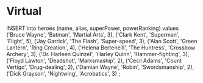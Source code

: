 # Virtual
INSERT into heroes
    (name, alias, superPower, powerRanking)
values
    ('Bruce Wayne', 'Batman', 'Martial Arts', 3),
    ('Clark Kent', 'Superman', 'Flight', 5),
    ('Jay Garrick', 'The Flash', 'Super-speed', 3),
    ('Alan Scott', 'Green Lantern', 'Ring Creation', 4),
    ('Helena Bertenelli', 'The Huntress', 'Crossbow Archery', 3),
    ('Dr. Harleen Quinzel', 'Harley Quinn', 'Hammer-fighting', 3),
    ('Floyd Lawton', 'Deadshot', 'Marksmaship', 2),
    ('Cecil Adams', 'Count Vertigo', 'Drug-dealing', 2),
    ('Damian Wayne', 'Robin', 'Swordsmanship', 2),
    ('Dick Grayson', 'Nightwing', 'Acrobatics', 3)
;
